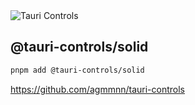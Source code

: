 <picture>
  <source media="(prefers-color-scheme: dark)" srcset="https://github.com/agmmnn/tauri-controls/assets/16024979/8ac8cae0-9cde-4b27-af8b-02d949ede7a2">
  <img alt="Tauri Controls" src="https://github.com/agmmnn/tauri-controls/assets/16024979/12f46aa7-72de-4c44-aa4a-0580c73fc73a">
</picture>

## @tauri-controls/solid

```bash
pnpm add @tauri-controls/solid
```

https://github.com/agmmnn/tauri-controls
